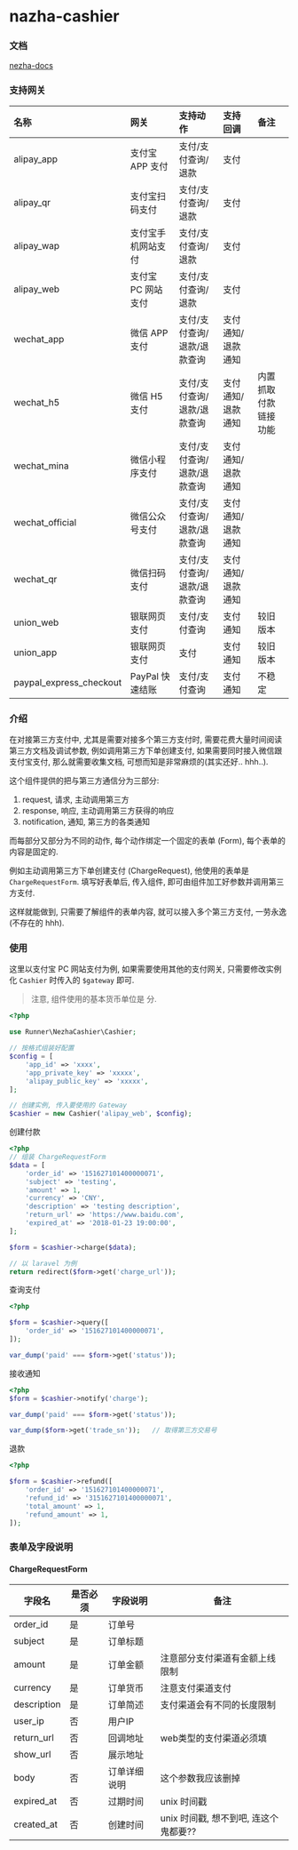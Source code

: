 # nazha-cashier

### 文档

[nezha-docs](https://nezha.runnerlee.com)

### 支持网关
| 名称 | 网关 | 支持动作 | 支持回调 | 备注 |
| :--- | :---- | :---- | :---- | :---- |
| alipay_app | 支付宝 APP 支付 | 支付/支付查询/退款 | 支付 |  |
| alipay_qr | 支付宝扫码支付 | 支付/支付查询/退款 | 支付 |  |
| alipay_wap | 支付宝手机网站支付 | 支付/支付查询/退款 | 支付 |  |
| alipay_web | 支付宝 PC 网站支付 | 支付/支付查询/退款 | 支付 |  |
| wechat_app | 微信 APP 支付 | 支付/支付查询/退款/退款查询 | 支付通知/退款通知 |  |
| wechat_h5 | 微信 H5 支付 | 支付/支付查询/退款/退款查询 | 支付通知/退款通知 | 内置抓取付款链接功能 |
| wechat_mina | 微信小程序支付 | 支付/支付查询/退款/退款查询 | 支付通知/退款通知 |  |
| wechat_official | 微信公众号支付 | 支付/支付查询/退款/退款查询 | 支付通知/退款通知 |  |
| wechat_qr | 微信扫码支付 | 支付/支付查询/退款/退款查询 | 支付通知/退款通知 |  |
| union_web | 银联网页支付 | 支付/支付查询 | 支付通知 | 较旧版本 |
| union_app | 银联网页支付 | 支付 | 支付通知 | 较旧版本 |
| paypal_express_checkout | PayPal 快速结账 | 支付/支付查询 | 支付通知 | 不稳定 |

### 介绍

在对接第三方支付中, 尤其是需要对接多个第三方支付时, 需要花费大量时间阅读第三方文档及调试参数, 例如调用第三方下单创建支付, 如果需要同时接入微信跟支付宝支付, 那么就需要收集文档, 可想而知是非常麻烦的(其实还好.. hhh..). 

这个组件提供的把与第三方通信分为三部分:
       
1. request, 请求, 主动调用第三方
2. response, 响应, 主动调用第三方获得的响应
3. notification, 通知, 第三方的各类通知

而每部分又部分为不同的动作, 每个动作绑定一个固定的表单 (Form), 每个表单的内容是固定的.
 
例如主动调用第三方下单创建支付 (ChargeRequest), 他使用的表单是 `ChargeRequestForm`. 填写好表单后, 传入组件, 即可由组件加工好参数并调用第三方支付.

这样就能做到, 只需要了解组件的表单内容, 就可以接入多个第三方支付, 一劳永逸 (不存在的 hhh).

### 使用

这里以支付宝 PC 网站支付为例, 如果需要使用其他的支付网关, 只需要修改实例化 `Cashier` 时传入的 `$gateway` 即可. 

> 注意, 组件使用的基本货币单位是 分.

```php
<?php

use Runner\NezhaCashier\Cashier;

// 按格式组装好配置
$config = [
    'app_id' => 'xxxx',
    'app_private_key' => 'xxxxx',
    'alipay_public_key' => 'xxxxx',
];

// 创建实例, 传入要使用的 Gateway
$cashier = new Cashier('alipay_web', $config);

```

创建付款

```php
<?php
// 组装 ChargeRequestForm
$data = [
    'order_id' => '151627101400000071',
    'subject' => 'testing',
    'amount' => 1,
    'currency' => 'CNY',
    'description' => 'testing description',
    'return_url' => 'https://www.baidu.com',
    'expired_at' => '2018-01-23 19:00:00',
];

$form = $cashier->charge($data);

// 以 laravel 为例
return redirect($form->get('charge_url'));
```

查询支付

```php
<?php

$form = $cashier->query([
    'order_id' => '151627101400000071',
]);

var_dump('paid' === $form->get('status'));
```

接收通知

```php
<?php
$form = $cashier->notify('charge');

var_dump('paid' === $form->get('status'));

var_dump($form->get('trade_sn'));   // 取得第三方交易号
```

退款

```php
<?php

$form = $cashier->refund([
    'order_id' => '151627101400000071',
    'refund_id' => '3151627101400000071',
    'total_amount' => 1,
    'refund_amount' => 1,
]);
```

### 表单及字段说明

#### ChargeRequestForm
| 字段名 | 是否必须 | 字段说明 | 备注 |
| --- | --- | --- | --- |
| order_id | 是 | 订单号 |  |
| subject | 是 | 订单标题 |  |
| amount | 是 | 订单金额 | 注意部分支付渠道有金额上线限制 |
| currency | 是 | 订单货币 | 注意支付渠道支付 |
| description | 是 | 订单简述 | 支付渠道会有不同的长度限制 |
| user_ip | 否 | 用户IP |  |
| return_url | 否 | 回调地址 | web类型的支付渠道必须填 |
| show_url | 否 | 展示地址 |  |
| body | 否 | 订单详细说明 | 这个参数我应该删掉 |
| expired_at | 否 | 过期时间 | unix 时间戳 |
| created_at | 否 | 创建时间 | unix 时间戳, 想不到吧, 连这个鬼都要?? |